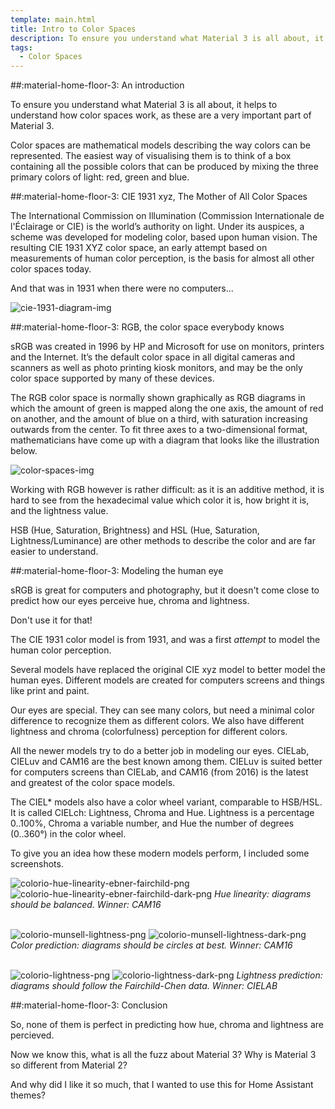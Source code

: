 ```yaml
---
template: main.html
title: Intro to Color Spaces
description: To ensure you understand what Material 3 is all about, it helps to understand how color spaces work, as these are a very important part of Material 3.
tags:
  - Color Spaces
---
```

##:material-home-floor-3: An introduction

To ensure you understand what Material 3 is all about, it helps to understand how color spaces work, as these are a very important part of Material 3.

Color spaces are mathematical models describing the way colors can be represented. The easiest way of visualising them is to think of a box containing all the possible colors that can be produced by mixing the three primary colors of light: red, green and blue.

##:material-home-floor-3: CIE 1931 xyz, The Mother of All Color Spaces

The International Commission on Illumination (Commission Internationale de l'Éclairage or CIE) is the world’s authority on light. Under its auspices, a scheme was developed for modeling color, based upon human vision. The resulting CIE 1931 XYZ color space, an early attempt based on measurements of human color perception, is the basis for almost all other color spaces today.

And that was in 1931 when there were no computers...

![cie-1931-diagram-img]

##:material-home-floor-3: RGB, the color space everybody knows

sRGB was created in 1996 by HP and Microsoft for use on monitors, printers and the Internet. It’s the default color space in all digital cameras and scanners as well as photo printing kiosk monitors, and may be the only color space supported by many of these devices.

The RGB color space is normally shown graphically as RGB diagrams in which the amount of green is mapped along the one axis, the amount of red on another, and the amount of blue on a third, with saturation increasing outwards from the center. To fit three axes to a two-dimensional format, mathematicians have come up with a diagram that looks like the illustration below.

![color-spaces-img]

Working with RGB however is rather difficult: as it is an additive method, it is hard to see from the hexadecimal value which color it is, how bright it is, and the lightness value.

HSB (Hue, Saturation, Brightness) and HSL (Hue, Saturation, Lightness/Luminance) are other methods to describe the color and are far easier to understand.


##:material-home-floor-3: Modeling the human eye

sRGB is great for computers and photography, but it doesn't come close to predict how our eyes perceive hue, chroma and lightness.

Don't use it for that!

The CIE 1931 color model is from 1931, and was a first _attempt_ to model the human color perception.

Several models have replaced the original CIE xyz model to better model the human eyes. Different models are created for computers screens and things like print and paint.

Our eyes are special. They can see many colors, but need a minimal color difference to recognize them as different colors. We also have different lightness and chroma (colorfulness) perception for different colors.

All the newer models try to do a better job in modeling our eyes. CIELab, CIELuv and CAM16 are the best known among them. CIELuv is suited better for computers screens than CIELab, and CAM16 (from 2016) is the latest and greatest of the color space models.

The CIEL* models also have a color wheel variant, comparable to HSB/HSL. It is called CIELch: Lightness, Chroma and Hue. Lightness is a percentage 0..100%, Chroma a variable number, and Hue the number of degrees (0..360°) in the color wheel.

To give you an idea how these modern models perform, I included some screenshots.

![colorio-hue-linearity-ebner-fairchild-png]
![colorio-hue-linearity-ebner-fairchild-dark-png]
_Hue linearity: diagrams should be balanced. Winner: CAM16_

<br>![colorio-munsell-lightness-png]
![colorio-munsell-lightness-dark-png]
_Color prediction: diagrams should be circles at best. Winner: CAM16_

<br>![colorio-lightness-png]
![colorio-lightness-dark-png]
_Lightness prediction: diagrams should follow the Fairchild-Chen data. Winner: CIELAB_

##:material-home-floor-3: Conclusion

So, none of them is perfect in predicting how hue, chroma and lightness are percieved.

Now we know this, what is all the fuzz about Material 3? Why is Material 3 so different from Material 2?

And why did I like it so much, that I wanted to use this for Home Assistant themes?

<!-- References to images -->

[cie-1931-diagram-img]: ../assets/screenshots/cie-1931_diagram.jpg
[color-spaces-img]: ../assets/screenshots/color-spaces.jpg

[colorio-hue-linearity-ebner-fairchild-png]: ../assets/screenshots/colorio-hue-linearity-ebner-fairchild.png#only-light
[colorio-hue-linearity-ebner-fairchild-dark-png]: ../assets/screenshots/colorio-hue-linearity-ebner-fairchild-dark.png#only-dark

[colorio-munsell-lightness-png]: ../assets/screenshots/colorio-munsell-lightness.png#only-light
[colorio-munsell-lightness-dark-png]: ../assets/screenshots/colorio-munsell-lightness-dark.png#only-dark

[colorio-lightness-png]: ../assets/screenshots/colorio-lightness.png#only-light
[colorio-lightness-dark-png]: ../assets/screenshots/colorio-lightness-dark.png#only-dark

